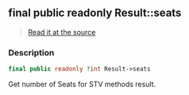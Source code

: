 ## final public readonly Result::seats

> [Read it at the source](https://github.com/julien-boudry/Condorcet/blob/master/src/Result.php#L26)

### Description    

```php
final public readonly ?int Result->seats 
```

Get number of Seats for STV methods result.
    